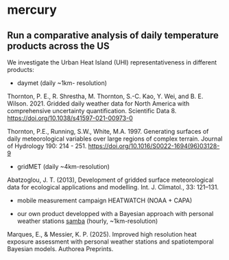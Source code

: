 # mercury

## Run a comparative analysis of daily temperature products across the US

We investigate the Urban Heat Island (UHI) representativeness in different products:

- daymet (daily ~1km- resolution)

Thornton, P. E., R. Shrestha, M. Thornton, S.-C. Kao, Y. Wei, and B. E. Wilson. 2021. Gridded daily weather data for North America with comprehensive uncertainty quantification. Scientific Data 8. https://doi.org/10.1038/s41597-021-00973-0

Thornton, P.E., Running, S.W., White, M.A. 1997. Generating surfaces of daily meteorological variables over large regions of complex terrain. Journal of Hydrology 190: 214 - 251. https://doi.org/10.1016/S0022-1694(96)03128-9

- gridMET (daily ~4km-resolution)

Abatzoglou, J. T. (2013), Development of gridded surface meteorological data for ecological applications and modelling. Int. J. Climatol., 33: 121–131.

- mobile measurement campaign HEATWATCH (NOAA + CAPA) 

- our own product developped with a Bayesian approach with personal weather stations [samba](https://github.com/NIEHS/samba) (hourly, ~1km-resolution)

Marques, E., & Messier, K. P. (2025). Improved high resolution heat exposure assessment with personal weather stations and spatiotemporal Bayesian models. Authorea Preprints.
